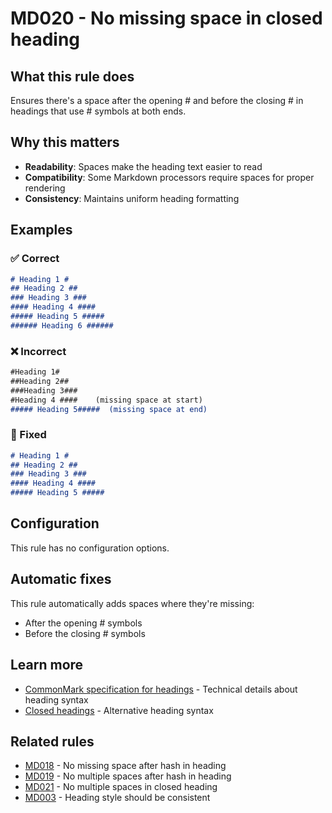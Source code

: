# MD020 - No missing space in closed heading

## What this rule does

Ensures there's a space after the opening # and before the closing # in headings that use # symbols at both ends.

## Why this matters

- **Readability**: Spaces make the heading text easier to read
- **Compatibility**: Some Markdown processors require spaces for proper rendering
- **Consistency**: Maintains uniform heading formatting

## Examples

### ✅ Correct

```markdown
# Heading 1 #
## Heading 2 ##
### Heading 3 ###
#### Heading 4 ####
##### Heading 5 #####
###### Heading 6 ######
```

### ❌ Incorrect

<!-- rumdl-disable MD020 -->

```markdown
#Heading 1#
##Heading 2##
###Heading 3###
#Heading 4 ####    (missing space at start)
##### Heading 5#####  (missing space at end)
```

<!-- rumdl-enable MD020 -->

### 🔧 Fixed

```markdown
# Heading 1 #
## Heading 2 ##
### Heading 3 ###
#### Heading 4 ####
##### Heading 5 #####
```

## Configuration

This rule has no configuration options.

## Automatic fixes

This rule automatically adds spaces where they're missing:

- After the opening # symbols
- Before the closing # symbols

## Learn more

- [CommonMark specification for headings](https://spec.commonmark.org/0.31.2/#atx-headings) - Technical details about heading syntax
- [Closed headings](https://www.markdownguide.org/basic-syntax/#alternate-syntax) - Alternative heading syntax

## Related rules

- [MD018](md018.md) - No missing space after hash in heading
- [MD019](md019.md) - No multiple spaces after hash in heading
- [MD021](md021.md) - No multiple spaces in closed heading
- [MD003](md003.md) - Heading style should be consistent
